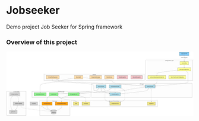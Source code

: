 # Jobseeker

Demo project Job Seeker for Spring framework

### Overview of this project

![Alt text](./diagram.jpg)
